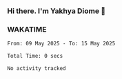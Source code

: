 ### Hi there. I'm Yakhya Diome 👋

### WAKATIME
<!--START_SECTION:waka-->

```txt
From: 09 May 2025 - To: 15 May 2025

Total Time: 0 secs

No activity tracked
```

<!--END_SECTION:waka-->
